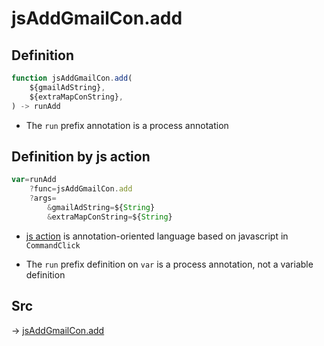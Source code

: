 # jsAddGmailCon.add

## Definition

```js.js
function jsAddGmailCon.add(
	${gmailAdString},
	${extraMapConString},
) -> runAdd
```

- The `run` prefix annotation is a process annotation
## Definition by js action

```js.js
var=runAdd
	?func=jsAddGmailCon.add
	?args=
		&gmailAdString=${String}
		&extraMapConString=${String}
```

- [js action](#) is annotation-oriented language based on javascript in `CommandClick`

- The `run` prefix definition on `var` is a process annotation, not a variable definition

## Src

-> [jsAddGmailCon.add](https://github.com/puutaro/CommandClick/blob/master/app/src/main/java/com/puutaro/commandclick/fragment_lib/terminal_fragment/js_interface/toolbar/JsAddGmailCon.kt#L15)


